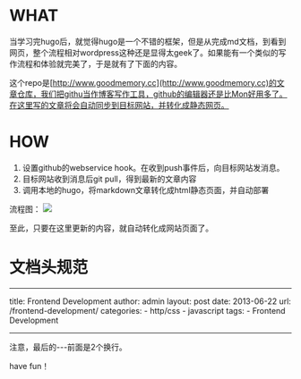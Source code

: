 # WHAT

当学习完hugo后，就觉得hugo是一个不错的框架，但是从完成md文档，到看到网页，整个流程相对wordpress这种还是显得太geek了。如果能有一个类似的写作流程和体验就完美了，于是就有了下面的内容。

这个repo是[http://www.goodmemory.cc](http://www.goodmemory.cc)的文章仓库，我们把githu当作博客写作工具，github的编辑器还是比Mon好用多了。在这里写的文章将会自动同步到目标网站，并转化成静态网页。

# HOW

 1. 设置github的webservice hook。在收到push事件后，向目标网站发消息。
 2. 目标网站收到消息后git pull，得到最新的文章内容
 3. 调用本地的hugo，将markdown文章转化成html静态页面，并自动部署

流程图：
![](https://github.com/hiproz/hiproz.github.io/blob/master/goodmemory.cc/blog/images/2015/12/github-hugo-sync.jpg)

至此，只要在这里更新的内容，就自动转化成网站页面了。

# 文档头规范

  ---
  title: Frontend Development
  author: admin
  layout: post
  date: 2013-06-22
  url: /frontend-development/
  categories:
    - http/css
    - javascript
  tags:
    - Frontend Development
  
  ---
  
注意，最后的---前面是2个换行。

have fun！

